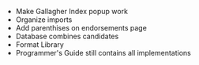 - Make Gallagher Index popup work
- Organize imports
- Add parenthises on endorsements page
- Database combines candidates
- Format Library
- Programmer's Guide still contains all implementations